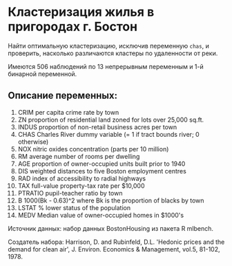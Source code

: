 Кластеризация жилья в пригородах г. Бостон
==========================================

Найти оптимальную кластеризацию, исключив переменную `chas`, и проверить, насколько различаются кластеры по удаленности от реки.

Имеются 506 наблюдений по 13 непрерывным переменным и 1-й бинарной переменной.

Описание переменных:
--------------------
1. CRIM      per capita crime rate by town
2. ZN        proportion of residential land zoned for lots over 
             25,000 sq.ft.
3. INDUS     proportion of non-retail business acres per town
4. CHAS      Charles River dummy variable (= 1 if tract bounds 
             river; 0 otherwise)
5. NOX       nitric oxides concentration (parts per 10 million)
6. RM        average number of rooms per dwelling
7. AGE       proportion of owner-occupied units built prior to 1940
8. DIS       weighted distances to five Boston employment centres
9. RAD       index of accessibility to radial highways
10. TAX      full-value property-tax rate per $10,000
11. PTRATIO  pupil-teacher ratio by town
12. B        1000(Bk - 0.63)^2 where Bk is the proportion of blacks 
             by town
13. LSTAT    % lower status of the population
14. MEDV     Median value of owner-occupied homes in $1000's

Источник данных: набор данных BostonHousing из пакета R mlbench.

Создатель набора: Harrison, D. and Rubinfeld, D.L. 'Hedonic prices and the demand for clean air', J. Environ. Economics & Management, vol.5, 81-102, 1978.
